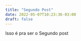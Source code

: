 ```yaml
---
title: "Segundo Post"
date: 2022-05-07T10:23:36-03:00
draft: false
---
```


Isso é pra ser o Segundo post